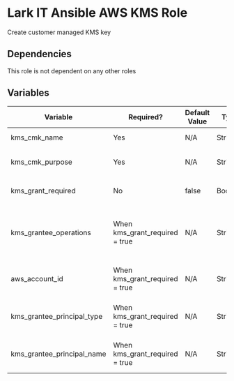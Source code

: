 # Lark IT Ansible AWS KMS Role

Create customer managed KMS key

## Dependencies
This role is not dependent on any other roles

## Variables
| Variable | Required? | Default Value | Type | Description |
|----------|-----------|---------------|------|-------------|
| kms_cmk_name | Yes | N/A | String | KMS CMK name |
| kms_cmk_purpose | Yes | N/A | String | KMS CMK purpose or description |
| kms_grant_required | No | false | Boolean | Set to true to define a KMS Grant |
| kms_grantee_operations | When kms_grant_required = true | N/A | String | The opreations the grantee is allowed to perform on the key |
| aws_account_id | When kms_grant_required = true | N/A | String | The AWS account id of the grantee |
| kms_grantee_principal_type | When kms_grant_required = true | N/A | String | The grantee principal type |
| kms_grantee_principal_name | When kms_grant_required = true | N/A | String | The name of the grantee principal |